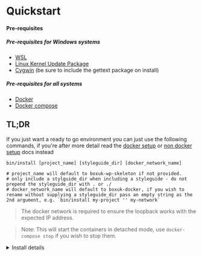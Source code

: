 # Quickstart

#### Pre-requisites
##### Pre-requisites for Windows systems
* [WSL](https://docs.microsoft.com/en-us/windows/wsl/install)
* [Linux Kernel Update Package](https://docs.microsoft.com/en-gb/windows/wsl/install-manual#step-4---download-the-linux-kernel-update-package)
* [Cygwin](https://cygwin.com/install.html) (be sure to include the gettext package on install)
##### Pre-requisites for all systems
* [Docker](https://www.docker.com/)
* [Docker compose](https://docs.docker.com/compose/install/)

## TL;DR

If you just want a ready to go environment you can just use the following commands, if you're after more detail read
the [docker setup](docker-setup.md) or [non docker setup](non-docker-setup.md) docs instead


```
bin/install [project_name] [styleguide_dir] [docker_network_name]

# project_name will default to boxuk-wp-skeleton if not provided.
# only include a stylguide_dir when including a styleguide - do not prepend the styleguide_dir with . or ./
# docker_network_name will default to boxuk-docker, if you wish to rename without supplying a styleguide_dir pass an empty string as the 2nd argument, e.g. `bin/install my-project '' my-network`
```

> The docker network is required to ensure the loopback works with the expected IP address.

> Note: This will start the containers in detached mode, use `docker-compose stop` if you wish to stop them.

<details>
<summary>Install details</summary>

```
docker network create --subnet=192.168.35.0/24 boxuk-docker;
cp .env.dist .env; cp ./docker/database/.env.dist ./docker/database/.env; cp ./docker/app/.env.dist ./docker/app/.env;
docker-compose build;
docker-compose up -d;
bin/docker/composer install;
cp wp-content/plugins/memcached/object-cache.php wp-content/object-cache.php;
bin/docker/wp core install --url="https://$PROJECT_NAME.local" --title="Box UK WordPress Project" --admin_user=admin --admin_email=boxuk@example.com;
bin/docker/wp site empty;
bin/docker/wp dictator impose site-state.yml;
bin/docker/wp package install git@github.com:nlemoine/wp-cli-fixtures.git;
bin/docker/wp fixtures load;
echo '127.0.0.1 $PROJECT_NAME.local | sudo tee -a /etc/hosts;
```
</details>
